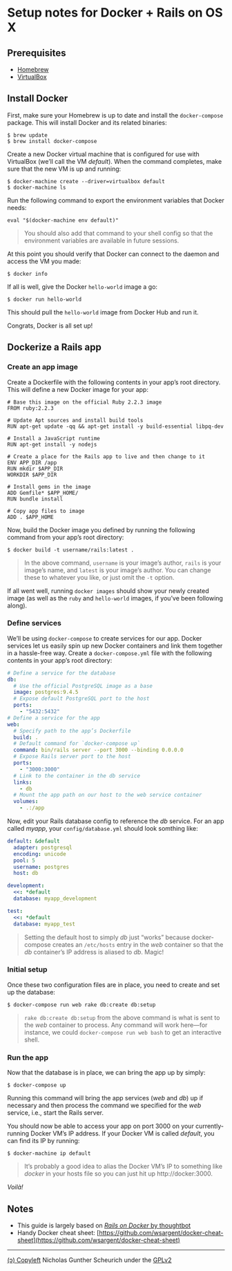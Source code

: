 # Setup notes for Docker +  Rails on OS X

## Prerequisites

- [Homebrew](http://brew.sh/)
- [VirtualBox](https://www.virtualbox.org/wiki/Downloads)

## Install Docker

First, make sure your Homebrew is up to date and install the `docker-compose`
package. This will install Docker and its related binaries:

```shell
$ brew update
$ brew install docker-compose
```

Create a new Docker virtual machine that is configured for use with VirtualBox
(we’ll call the VM *default*). When the command completes, make sure that the
new VM is up and running:

```shell
$ docker-machine create --driver=virtualbox default
$ docker-machine ls
```

Run the following command to export the environment variables that Docker needs:

```shell
eval "$(docker-machine env default)"
```

> You should also add that command to your shell config so that the environment
variables are available in future sessions.

At this point you should verify that Docker can connect to the daemon and access the VM you made:

```shell
$ docker info
```

If all is well, give the Docker `hello-world` image a go:

```shell
$ docker run hello-world
```

This should pull the `hello-world` image from Docker Hub and run it.

Congrats, Docker is all set up!

## Dockerize a Rails app

### Create an app image
Create a Dockerfile with the following contents in your app’s root directory.
This will define a new Docker image for your app:

```
# Base this image on the official Ruby 2.2.3 image
FROM ruby:2.2.3

# Update Apt sources and install build tools
RUN apt-get update -qq && apt-get install -y build-essential libpq-dev

# Install a JavaScript runtime
RUN apt-get install -y nodejs

# Create a place for the Rails app to live and then change to it
ENV APP_DIR /app
RUN mkdir $APP_DIR
WORKDIR $APP_DIR

# Install gems in the image
ADD Gemfile* $APP_HOME/
RUN bundle install

# Copy app files to image
ADD . $APP_HOME
```

Now, build the Docker image you defined by running the following command from
your app’s root directory:

```shell
$ docker build -t username/rails:latest .
```

> In the above command, `username` is your image’s author, `rails` is your image’s
name, and `latest` is your image’s author. You can change these to whatever you
like, or just omit the `-t` option.

If all went well, running `docker images` should show your newly created image
(as well as the `ruby` and `hello-world` images, if you’ve been following along).

### Define services

We’ll be using `docker-compose` to create services for our app. Docker services
let us easily spin up new Docker containers and link them together in a hassle-free
way. Create a `docker-compose.yml` file with the following contents in your app’s
root directory:

```yaml
# Define a service for the database
db:
  # Use the official PostgreSQL image as a base
  image: postgres:9.4.5
  # Expose default PostgreSQL port to the host
  ports:
    - "5432:5432"
# Define a service for the app
web:
  # Specify path to the app’s Dockerfile
  build: .
  # Default command for `docker-compose up`
  command: bin/rails server --port 3000 --binding 0.0.0.0
  # Expose Rails server port to the host
  ports:
    - "3000:3000"
  # Link to the container in the db service
  links:
    - db
  # Mount the app path on our host to the web service container
  volumes:
    - .:/app
```

Now, edit your Rails database config to reference the *db* service.
For an app called *myapp*, your `config/database.yml` should look
somthing like:

```yaml
default: &default
  adapter: postgresql
  encoding: unicode
  pool: 5
  username: postgres
  host: db

development:
  <<: *default
  database: myapp_development

test:
  <<: *default
  database: myapp_test
```

> Setting the default host to simply *db* just “works” because docker-compose
creates an `/etc/hosts` entry in the *web* container so that the *db* container’s
IP address is aliased to *db*. Magic!

### Initial setup
Once these two configuration files are in place, you need to create and set up
the database:

```shell
$ docker-compose run web rake db:create db:setup
```

> `rake db:create db:setup` from the above command is what is sent to the *web*
container to process. Any command will work here—for instance, we could
`docker-compose run web bash` to get an interactive shell.

### Run the app

Now that the database is in place, we can bring the app up by simply:

```shell
$ docker-compose up
```

Running this command will bring the app services (*web* and *db*) up if necessary and then
process the command we specified for the *web* service, i.e., start the Rails server.

You should now be able to access your app on port 3000 on your currently-running Docker VM’s
IP address. If your Docker VM is called *default*, you can find its IP by running:

```shell
$ docker-machine ip default
```

> It’s probably a good idea to alias the Docker VM’s IP to something like *docker* in your hosts
file so you can just hit up http://docker:3000.

*Voilà!*

## Notes
* This guide is largely based on [*Rails on Docker* by thoughtbot](https://robots.thoughtbot.com/rails-on-docker)
* Handy Docker cheat sheet: [https://github.com/wsargent/docker-cheat-sheet](https://github.com/wsargent/docker-cheat-sheet)

---

[(ↄ) Copyleft]() Nicholas Gunther Scheurich under the [GPLv2](https://github.com/ngscheurich/docker-os-x-rails/blob/master/LICENSE)
